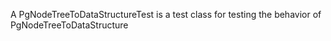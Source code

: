 A PgNodeTreeToDataStructureTest is a test class for testing the behavior of PgNodeTreeToDataStructure